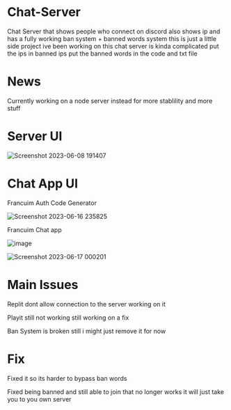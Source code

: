 # Chat-Server
Chat Server that shows people who connect on discord also shows ip and has a fully working ban system + banned words system
this is just a little side project ive been working on this chat server is kinda complicated put the ips in banned ips put the banned words in the code and txt file

# News

Currently working on a node server instead for more stablility and more stuff


# Server UI


![Screenshot 2023-06-08 191407](https://github.com/Oxuu1/Chat-Server/assets/65877374/34f8d21e-18ba-4218-836a-2eec2b5eb0f9)


# Chat App UI

Francuim Auth Code Generator

![Screenshot 2023-06-16 235825](https://github.com/Oxuu1/Chat-Server/assets/65877374/79f70165-a431-4925-b46b-f5b56830b6a3)

Francuim Chat app 

![image](https://github.com/Oxuu1/Chat-Server/assets/65877374/68b521ad-50e7-4d6c-bc58-fda7615d1f0c)

![Screenshot 2023-06-17 000201](https://github.com/Oxuu1/Chat-Server/assets/65877374/7ce83458-daa0-4ff7-841f-f355888d7731)


# Main Issues

Replit dont allow connection to the server working on it 

Playit still not working still working on a fix

Ban System is broken still i might just remove it for now

# Fix

Fixed it so its harder to bypass ban words

Fixed being banned and still able to join that no longer works it will just take you to you own server
